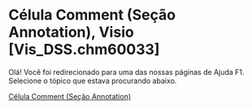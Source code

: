 
# Célula Comment (Seção Annotation), Visio [Vis_DSS.chm60033]

Olá! Você foi redirecionado para uma das nossas páginas de Ajuda F1. Selecione o tópico que estava procurando abaixo.

[Célula Comment (Seção Annotation)](http://msdn.microsoft.com/library/b367841a-f31c-4b55-4491-2abab5811dbe%28Office.15%29.aspx)
